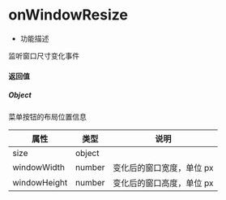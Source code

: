 # onWindowResize

- 功能描述

监听窗口尺寸变化事件

#### 返回值

##### Object

菜单按钮的布局位置信息

属性     | 类型     | 说明         
------ | ------ | -----------
size  | object | 
    windowWidth | number | 变化后的窗口宽度，单位 px
    windowHeight   | number | 变化后的窗口高度，单位 px